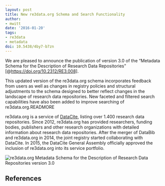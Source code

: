 ```yaml
---
layout: post
title: New re3data.org Schema and Search Functionality
author: 
- mwitt
date: '2016-01-20'
tags:
- re3data
- metadata
doi: 10.5438/4by7-b7zn
---
```

We are pleased to announce the publication of version 3.0 of the “Metadata Schema for the Description of Research Data Repositories” [@https://doi.org/10.2312/RE3.008].

This updated version of the re3data.org schema incorporates feedback from users as well as changes in registry policies and structural adjustments to the schema designed to better reflect changes in the landscape of research data repositories. New faceted and filtered search capabilities have also been added to improve searching of re3data.org.READMORE

re3data.org is a service of [DataCite](http://datacite.org), listing over 1.400 research data repositories. Since 2012, re3data.org has provided researchers, funding bodies, publishers and other research organizations with detailed information about research data repositories. After the merger of DataBib and re3data.org in 2014, the joint registry started collaborating with DataCite. In 2015, the DataCite General Assembly officially approved the inclusion of re3data.org into its service portfolio.

![re3data.org Metadata Schema for the Description of Research Data Repositories version 3.0](/images/2016/01/web.png)

## References
